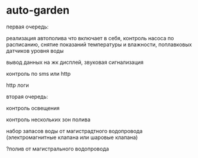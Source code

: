 # auto-garden
первая очередь: 

  реализация автополива	
  что включает в себя, контроль насоса по расписанию, снятие показаний температуры и влажности, поплавковых датчиков уровня воды
	
  вывод данных на жк дисплей, звуковая сигнализация
	
  контроль по sms или http
	
  http логи


вторая очередь: 

  контроль освещения
	
  контроль нескольких зон полива
	
  набор запасов воды от магистрадтного водопровода (электромагнитные клапана или шаровые клапана)
	
  ?полив от магистрального водопровода
  
